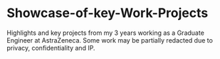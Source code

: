 # Showcase-of-key-Work-Projects
Highlights and key projects from my 3 years working as a Graduate Engineer at AstraZeneca. Some work may be partially redacted due to privacy, confidentiality and IP.
